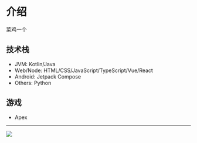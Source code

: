 # 介绍
菜鸡一个

## 技术栈
* JVM: Kotlin/Java
* Web/Node: HTML/CSS/JavaScript/TypeScript/Vue/React
* Android: Jetpack Compose
* Others: Python

## 游戏
* Apex

---
[![](https://visitcount.itsvg.in/api?id=re-ovo&icon=4&color=0)](https://visitcount.itsvg.in)
